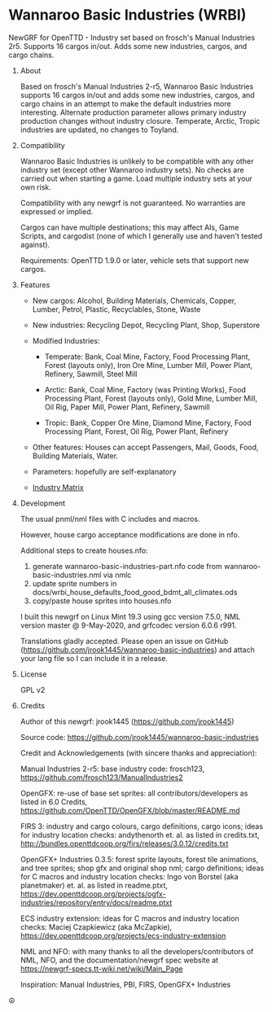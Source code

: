 # Wannaroo Basic Industries (WRBI)

NewGRF for OpenTTD - Industry set based on frosch's Manual Industries 2r5. Supports 16 cargos in/out. Adds some new industries, cargos, and cargo chains.

1. About

    Based on frosch's Manual Industries 2-r5, Wannaroo Basic Industries supports 16 cargos in/out and adds some new industries, cargos, and cargo chains in an attempt to make the default industries more interesting. Alternate production parameter allows primary industry production changes without industry closure. Temperate, Arctic, Tropic industries are updated, no changes to Toyland.

1. Compatibility

    Wannaroo Basic Industries is unlikely to be compatible with any other industry set (except other Wannaroo industry sets). No checks are carried out when starting a game. Load multiple industry sets at your own risk.

    Compatibility with any newgrf is not guaranteed. No warranties are expressed or implied.

    Cargos can have multiple destinations; this may affect AIs, Game Scripts, and cargodist (none of which I generally use and haven't tested against).

    Requirements: OpenTTD 1.9.0 or later, vehicle sets that support new cargos.

1. Features

    * New cargos: Alcohol, Building Materials, Chemicals, Copper, Lumber, Petrol, Plastic, Recyclables, Stone, Waste

    * New industries: Recycling Depot, Recycling Plant, Shop, Superstore

    * Modified Industries:

        * Temperate: Bank, Coal Mine, Factory, Food Processing Plant, Forest (layouts only), Iron Ore Mine, Lumber Mill, Power Plant, Refinery, Sawmill, Steel Mill

        * Arctic: Bank, Coal Mine, Factory (was Printing Works), Food Processing Plant, Forest (layouts only), Gold Mine, Lumber Mill, Oil Rig, Paper Mill, Power Plant, Refinery, Sawmill

        * Tropic: Bank, Copper Ore Mine, Diamond Mine, Factory, Food Processing Plant, Forest, Oil Rig, Power Plant, Refinery

    * Other features: Houses can accept Passengers, Mail, Goods, Food, Building Materials, Water.

    * Parameters: hopefully are self-explanatory

    * [Industry Matrix](https://htmlpreview.github.io/?https://github.com/jrook1445/wannaroo-basic-industries/blob/master/src/docs/wrbi_industries.html)

1. Development

    The usual pnml/nml files with C includes and macros.

    However, house cargo acceptance modifications are done in nfo.

    Additional steps to create houses.nfo:

    1) generate wannaroo-basic-industries-part.nfo code from wannaroo-basic-industries.nml via nmlc
    2) update sprite numbers in docs/wrbi_house_defaults_food_good_bdmt_all_climates.ods
    3) copy/paste house sprites into houses.nfo

    I built this newgrf on Linux Mint 19.3 using gcc version 7.5.0, NML version master @ 9-May-2020, and grfcodec version 6.0.6 r991.

    Translations gladly accepted. Please open an issue on GitHub (https://github.com/jrook1445/wannaroo-basic-industries) and attach your lang file so I can include it in a release.

1. License

    GPL v2

1. Credits

    Author of this newgrf: jrook1445 (https://github.com/jrook1445)

    Source code: https://github.com/jrook1445/wannaroo-basic-industries

    Credit and Acknowledgements (with sincere thanks and appreciation):

    Manual Industries 2-r5: base industry code: frosch123, https://github.com/frosch123/ManualIndustries2

    OpenGFX: re-use of base set sprites: all contributors/developers as listed in 6.0 Credits, https://github.com/OpenTTD/OpenGFX/blob/master/README.md

    FIRS 3: industry and cargo colours, cargo definitions, cargo icons; ideas for industry location checks: andythenorth et. al. as listed in credits.txt, http://bundles.openttdcoop.org/firs/releases/3.0.12/credits.txt

    OpenGFX+ Industries 0.3.5: forest sprite layouts, forest tile animations, and tree sprites; shop gfx and original shop nml; cargo definitions; ideas for C macros and industry location checks: Ingo von Borstel (aka planetmaker) et. al. as listed in readme.ptxt, https://dev.openttdcoop.org/projects/ogfx-industries/repository/entry/docs/readme.ptxt

    ECS industry extension: ideas for C macros and industry location checks: Maciej Czapkiewicz (aka McZapkie), https://dev.openttdcoop.org/projects/ecs-industry-extension

    NML and NFO: with many thanks to all the developers/contributors of NML, NFO, and the documentation/newgrf spec website at https://newgrf-specs.tt-wiki.net/wiki/Main_Page

    Inspiration: Manual Industries, PBI, FIRS, OpenGFX+ Industries

:peace_symbol:

